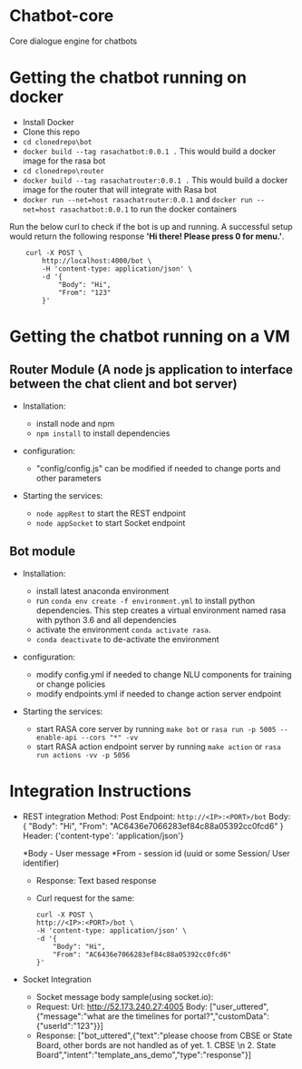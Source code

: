 # Chatbot-core
Core dialogue engine for chatbots


# Getting the chatbot running on docker
- Install Docker
- Clone this repo
- `cd clonedrepo\bot`
- `docker build --tag rasachatbot:0.0.1 .` This would build a docker image for the rasa bot
- `cd clonedrepo\router`
- `docker build --tag rasachatrouter:0.0.1 .` This would build a docker image for the router that will integrate with Rasa bot
- `docker run --net=host rasachatrouter:0.0.1` and `docker run --net=host rasachatbot:0.0.1` to run the docker containers

Run the below curl to check if the bot is up and running. A successful setup would return the following response **'Hi there! Please press 0 for menu.'**. 

```
    curl -X POST \
        http://localhost:4000/bot \
        -H 'content-type: application/json' \
        -d '{
            "Body": "Hi",
            "From": "123"
        }'
```

# Getting the chatbot running on a VM

## Router Module (A node js application to interface between the chat client and bot server)
- Installation:
    - install node and npm
    - `npm install` to install dependencies

- configuration:
    - "config/config.js" can be modified if needed to change ports and other parameters

- Starting the services:
    - `node appRest` to start the REST endpoint
    - `node appSocket` to start Socket endpoint

## Bot module
- Installation:
    - install latest anaconda environment
    - run `conda env create -f environment.yml` to install python dependencies. This step creates a virtual environment named rasa with python 3.6 and all dependencies
    - activate the environment `conda activate rasa`. 
    - `conda deactivate` to de-activate the environment

- configuration:
    - modify config.yml if needed to change NLU components for training or change policies
    - modify endpoints.yml if needed to change action server endpoint

- Starting the services:
    - start RASA core server by running `make bot` or `rasa run -p 5005 --enable-api --cors "*" -vv`
    - start RASA action endpoint server by running `make action` or `rasa run actions -vv -p 5056`

# Integration Instructions

- REST integration
    Method: Post
    Endpoint: `http://<IP>:<PORT>/bot`
    Body:
    {
        "Body": "Hi",
        "From": "AC6436e7066283ef84c88a05392cc0fcd6"
    }
    Header:
    {'content-type': 'application/json'}

    *Body - User message
    *From - session id (uuid or some Session/ User identifier)

    - Response:  Text based response

    - Curl request for the same:

		```
        curl -X POST \
        http://<IP>:<PORT>/bot \
        -H 'content-type: application/json' \
        -d '{
            "Body": "Hi",
            "From": "AC6436e7066283ef84c88a05392cc0fcd6"
        }'
		```

- Socket Integration
    - Socket message body sample(using socket.io):
    - Request:
        Url: http://52.173.240.27:4005
        Body:
        ["user_uttered",{"message":"what are the timelines for portal?","customData":{"userId":"123"}}]
    - Response: 
        ["bot_uttered",{"text":"please choose from CBSE or State Board, other bords are not handled as of yet. 1. CBSE \n 2. State Board","intent":"template_ans_demo","type":"response"}]
